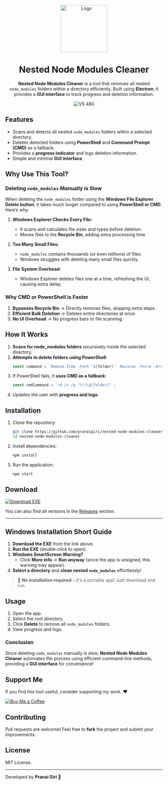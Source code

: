 <p align="center">
  <img src="https://github.com/user-attachments/assets/a42eaca6-c2da-442e-804c-a42b323ad7fe" alt="Logo" width="150"/>
</p>
<h1 align="center">Nested Node Modules Cleaner</h1>

<p align="center">
  <strong>Nested Node Modules Cleaner</strong> is a tool that removes all nested <code>node_modules</code> folders within a directory efficiently. Built using <strong>Electron</strong>, it provides a <strong>GUI interface</strong> to track progress and deletion information.
</p>

<p align="center">
  <img src="https://github.com/user-attachments/assets/458c3e66-cacf-4321-97a1-429089a25522" alt="VS 480"/>
</p>


## Features

- Scans and detects all nested `node_modules` folders within a selected directory.
- Deletes detected folders using **PowerShell** and **Command Prompt (CMD)** as a fallback.
- Provides a **progress indicator** and logs deletion information.
- Simple and minimal **GUI interface**.

## Why Use This Tool?
### Deleting `node_modules` Manually is Slow
When deleting the `node_modules` folder using the **Windows File Explorer Delete button**, it takes much longer compared to using **PowerShell or CMD**. Here’s why:

1. **Windows Explorer Checks Every File:**
   - It scans and calculates file sizes and types before deletion.
   - Moves files to the **Recycle Bin**, adding extra processing time.

2. **Too Many Small Files:**
   - `node_modules` contains thousands (or even millions) of files.
   - Windows struggles with deleting many small files quickly.

3. **File System Overhead:**
   - Windows Explorer deletes files one at a time, refreshing the UI, causing extra delay.

### Why CMD or PowerShell is Faster
1. **Bypasses Recycle Bin** → Directly removes files, skipping extra steps.
2. **Efficient Bulk Deletion** → Deletes entire directories at once.
3. **No UI Overhead** → No progress bars or file scanning.


## How It Works

1. **Scans for node_modules folders** recursively inside the selected directory.
2. **Attempts to delete folders using PowerShell**:
   ```javascript
   const command = `Remove-Item -Path '${folder}' -Recurse -Force -ErrorAction SilentlyContinue`;
   ```
3. If PowerShell fails, it **uses CMD as a fallback**:
   ```javascript
   const cmdCommand = `rd /s /q "\\?\${folder}"`;
   ```
4. Updates the user with **progress and logs**.

## Installation

1. Clone the repository:
   ```sh
   git clone https://github.com/pranaigiri/nested-node-modules-cleaner.git
   cd nested-node-modules-cleaner
   ```
2. Install dependencies:
   ```sh
   npm install
   ```
3. Run the application:
   ```sh
   npm start
   ```

## **Download**  

<p align="left">
  <a href="https://github.com/pranaigiri/nested-node-modules-cleaner/releases/download/nested-node-modules-cleaner/NestedNodeModulesCleanerPortable.exe">
    <img src="https://img.shields.io/badge/Download-EXE-blue?style=for-the-badge&logo=windows" alt="Download EXE">
  </a>
</p>  

You can also find all versions in the [Releases](https://github.com/pranaigiri/nested-node-modules-cleaner/releases) section.  

---

## **Windows Installation Short Guide**  

1. **Download the EXE** from the link above.  
2. **Run the EXE** (double-click to open).  
3. **Windows SmartScreen Warning?**  
   - Click **More info** → **Run anyway** (since the app is unsigned, this warning may appear).  
4. **Select a directory** and **clean nested `node_modules`** effortlessly!  

> 🚀 **No installation required** – it's a portable app! Just download and run.




## Usage

1. Open the app.
2. Select the root directory.
3. Click **Delete** to remove all `node_modules` folders.
4. View progress and logs.

### Conclusion
Since deleting `node_modules` manually is slow, **Nested Node Modules Cleaner** automates the process using efficient command-line methods, providing a **GUI interface** for convenience!


## Support Me

If you find this tool useful, consider supporting my work. ❤️

[![Buy Me a Coffee](https://img.shields.io/badge/Buy%20Me%20a%20Coffee-Support%20My%20Work-orange?style=for-the-badge&logo=buy-me-a-coffee)](https://buymeacoffee.com/pranaigiri)

## Contributing

Pull requests are welcome! Feel free to **fork** the project and submit your improvements.

## License

MIT License.

---

Developed by **Pranai Giri** 🚀
